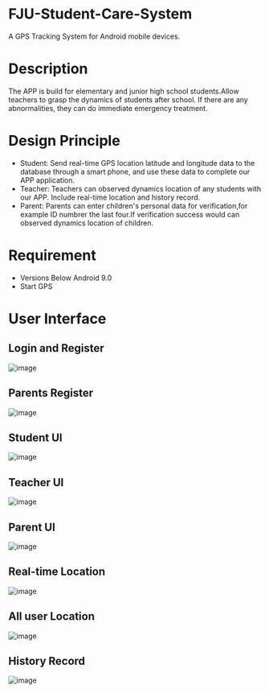 # FJU-Student-Care-System
A GPS Tracking System for Android mobile devices.



# Description
The APP is build for elementary and junior high school students.Allow teachers to grasp the dynamics of students after school. If there are any abnormalities, they can do immediate emergency treatment.

# Design Principle
* Student: Send real-time GPS location latitude and longitude data to the database through a smart phone, and use these data to complete our APP application. 
* Teacher: Teachers can observed dynamics location of any students with our APP. Include real-time location and history record.
* Parent: Parents can enter children's  personal data for verification,for example ID numbrer the last four.If verification success would can observed dynamics location of children.

# Requirement
* Versions Below Android 9.0
* Start GPS

# User Interface
## Login and Register
![image](https://github.com/tsaidaiyi/FJU-Student-Care-System/blob/main/app%20photo/login%20and%20register.jpg)

## Parents Register
![image](https://github.com/tsaidaiyi/FJU-Student-Care-System/blob/main/app%20photo/parents%20register.jpg)

## Student UI
![image](https://github.com/tsaidaiyi/FJU-Student-Care-System/blob/main/app%20photo/studeny%20ui.jpg)

## Teacher UI
![image](https://github.com/tsaidaiyi/FJU-Student-Care-System/blob/main/app%20photo/teacher%20ui.jpg)

## Parent UI
![image](https://github.com/tsaidaiyi/FJU-Student-Care-System/blob/main/app%20photo/parent%20ui.jpg)

## Real-time Location
![image](https://github.com/tsaidaiyi/FJU-Student-Care-System/blob/main/app%20photo/real-time%20location.jpg)

## All user Location
![image](https://github.com/tsaidaiyi/FJU-Student-Care-System/blob/main/app%20photo/all%20user%20location.jpg)

## History Record
![image](https://github.com/tsaidaiyi/FJU-Student-Care-System/blob/main/app%20photo/hidtory%20record.jpg)
